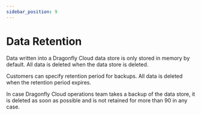 ```yaml
---
sidebar_position: 9
---
```


# Data Retention

Data written into a Dragonfly Cloud data store is only stored in memory by default.
All data is deleted when the data store is deleted.

Customers can specify retention period for backups.
All data is deleted when the retention period expires.

In case Dragonfly Cloud operations team takes a backup of the data store, it is deleted as soon as possible and is not retained for more than 90 in any case.
 